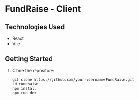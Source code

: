 # FundRaise - Client

## Technologies Used

- React
- Vite

## Getting Started

1. Clone the repository:
   ```bash
   git clone https://github.com/your-username/FundRaise.git
   cd FundRaise
   npm install
   npm run dev
   ```
